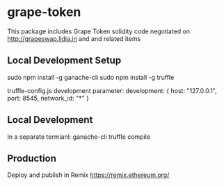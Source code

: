 # grape-token
This package includes Grape Token solidity code negotiated on http://grapeswap.lidia.in and and related items

## Local Development Setup
sudo npm install -g ganache-cli
sudo npm install -g truffle

truffle-config.js development parameter:
development: {
     host: "127.0.0.1",
     port: 8545,
     network_id: "*"
}

## Local Development
In a separate termianl: ganache-cli
truffle compile

## Production
Deploy and publish in Remix https://remix.ethereum.org/